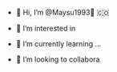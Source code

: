 - 👋 Hi, I’m @Maysu1993:purple_heart: :colombia:

- 👀 I’m interested in 
- 🌱 I’m currently learning ...
- 💞️ I’m looking to collabora
<!---
Maysu1993/Maysu1993 is a ✨ special ✨ repository because its `README.md` (this file) appears on your GitHub profile.
You can click the Preview link to take a look at your changes.
--->
